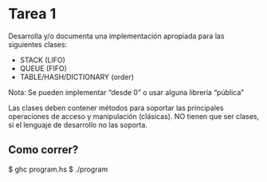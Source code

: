 # Tarea 1

Desarrolla y/o documenta una implementación apropiada para las siguientes clases: 
- STACK (LIFO)
- QUEUE (FIFO)
- TABLE/HASH/DICTIONARY (order) 

Nota: Se pueden implementar “desde 0” o usar alguna librería “pública”

Las clases deben contener métodos para soportar las principales operaciones de acceso y manipulación (clásicas). NO
tienen que ser clases, si el lenguaje de desarrollo no las soporta.

## Como correr?
$ ghc program.hs
$ ./program